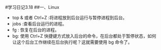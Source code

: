 #学习日记3.18
##一、Linux
- top & 或者 Ctrl+Z :将进程放到后台运行与暂停进程到后台。
- jobs :查看后台运行的进程。
- fg : 恢复在后台的进程。
- bg: 使用 Ctrl+Z 快捷键方式放入后台的命令，在后台都处于暂停状态，如何让这个后台工作继续在后台执行呢？这就需要使用 bg 命令了。
